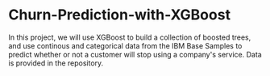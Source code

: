 # Churn-Prediction-with-XGBoost

In this project, we will use XGBoost to build a collection of boosted trees, and use continous and categorical data from the IBM Base Samples to predict whether or not a customer will stop using a company's service. Data is provided in the repository.
